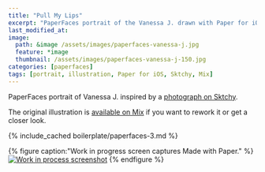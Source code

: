 ```yaml
---
title: "Pull My Lips"
excerpt: "PaperFaces portrait of the Vanessa J. drawn with Paper for iOS on an iPad."
last_modified_at: 
image: 
  path: &image /assets/images/paperfaces-vanessa-j.jpg 
  feature: *image
  thumbnail: /assets/images/paperfaces-vanessa-j-150.jpg
categories: [paperfaces]
tags: [portrait, illustration, Paper for iOS, Sktchy, Mix]
---
```


PaperFaces portrait of Vanessa J. inspired by a [photograph on Sktchy](https://sktchy.com/FxLxqH).

The original illustration is [available on Mix](https://mix.fiftythree.com/11098-Michael-Rose/1420093) if you want to rework it or get a closer look.

{% include_cached boilerplate/paperfaces-3.md %}

{% figure caption:"Work in progress screen captures Made with Paper." %}
[![Work in process screenshot](/assets/images/paperfaces-vanessa-j-process-1-900.jpg)](/assets/images/paperfaces-vanessa-j-process-1-lg.jpg)
{% endfigure %}
